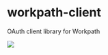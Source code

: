 # workpath-client

OAuth client library for Workpath

![](https://github.com/workpathco/client/workflows/Tests/badge.svg)
